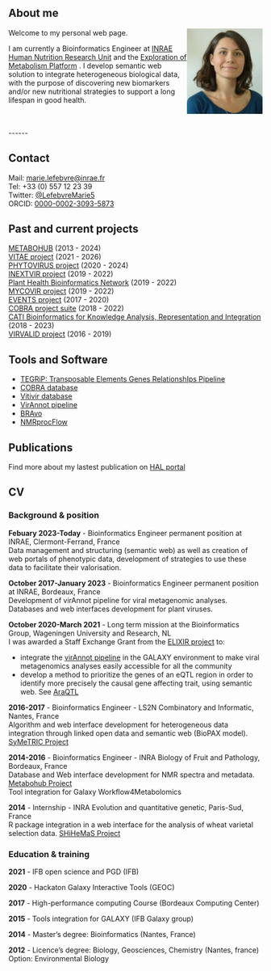 ## About me

<img align="right" src="static/profile.jpg">
Welcome to my personal web page.

I am currently a Bioinformatics Engineer at [INRAE Human Nutrition Research Unit](https://www6.clermont.inrae.fr/unh_eng/) and the [Exploration of Metabolism Platform](https://eng-pfem.isc.inrae.fr/) . I develop semantic web solution to integrate heterogeneous biological data, with the purpose of discovering new biomarkers and/or new nutritional strategies to support a long lifespan in good health.

<br/>
<br/>
------

## Contact

Mail: marie.lefebvre@inrae.fr<br/>
Tel: +33 (0) 557 12 23 39<br/>
Twitter: [@LefebvreMarie5](https://twitter.com/LefebvreMarie5)<br/>
ORCID: [0000-0002-3093-5873](https://orcid.org/0000-0002-3093-5873)


## Past and current projects

[METABOHUB](https://www.metabohub.fr/home.html) (2013 - 2024)<br />
[VITAE project](https://www.inrae.fr/actualites/cultiver-vigne-pesticides-lancement-du-projet-vitae) (2021 - 2026)<br />
[PHYTOVIRUS project](https://anr.fr/Projet-ANR-19-CE35-0008) (2020 - 2024)<br/>
[INEXTVIR project](https://inextvir.eu/) (2019 - 2022)<br/>
[Plant Health Bioinformatics Network](https://imgge.bg.ac.rs/en/?view=article&id=1951:plant-health-bioinformatics-network&catid=47) (2019 - 2022)<br/>
[MYCOVIR project](https://www.plan-deperissement-vigne.fr/recherches/programmes-de-recherche/mycovir) (2019 - 2022)<br/>
[EVENTS project](https://anr.fr/en/funded-projects-and-impact/funded-projects/project/funded/project/b2d9d3668f92a3b9fbbf7866072501ef-b09306aae1/?tx_anrprojects_funded%5Bcontroller%5D=Funded&cHash=6e05237591a9879d6f3378c3a44c0219) (2017 - 2020)<br/>
[COBRA project suite](https://anr.fr/en/funded-projects-and-impact/funded-projects/project/funded/project/b2d9d3668f92a3b9fbbf7866072501ef-4305539e82/?tx_anrprojects_funded%5Bcontroller%5D=Funded&cHash=0b7a8524a6d535ba8b36123b1f75a7cd) (2018 - 2022)<br/>
[CATI Bioinformatics for Knowledge Analysis, Representation and Integration](https://www.cesgo.org/catibaric/) (2018 - 2023)<br/>
[VIRVALID project](https://www.geves.fr/research-development/casdar-calls-for-projects/) (2016 - 2019)


## Tools and Software
* [TEGRiP: Transposable Elements Genes RelationshIps Pipeline](https://github.com/marieBvr/TEs_genes_relationship_pipeline)<br/>
* [COBRA database](https://github.com/marieBvr/COBRAsuite)<br/>
* [Vitivir database](https://github.com/edarnige/vitiVir)<br/>
* [VirAnnot pipeline](https://doi.org/10.1094/PBIOMES-07-19-0037-A)<br/>
* [BRAvo](https://github.com/pyBRAvo/pyBRAvo)<br/>
* [NMRprocFlow](https://www.nmrprocflow.org/)<br/>

## Publications
Find more about my lastest publication on [HAL portal](https://cv.archives-ouvertes.fr/marie-lefebvre)


## CV

### Background & position
**Febuary 2023-Today** - Bioinformatics Engineer permanent position at INRAE, Clermont-Ferrand, France<br/>
Data management and structuring (semantic web) as well as creation of web portals of phenotypic data, 
development of strategies to use these data to facilitate their valorisation.

**October 2017-January 2023** - Bioinformatics Engineer permanent position at INRAE, Bordeaux, France<br/>
Development of virAnnot pipeline for viral metagenomic analyses.
Databases and web interfaces development for plant viruses.


**October 2020-March 2021** - Long term mission at the Bioinformatics Group, Wageningen University and Research, NL<br/>
I was awarded a Staff Exchange Grant from the [ELIXIR project](https://elixir-europe.org/about-us/staff-exchange-programme) to:
 - integrate the [virAnnot pipeline](doi:10.1094/PBIOMES-07-19-0037-A) in the GALAXY environment to make viral metagenomics analyses easily accessible for all the community
 - develop a method to prioritize the genes of an eQTL region in order to identify more precisely the causal gene affecting trait, using semantic web. See [AraQTL](https://www.bioinformatics.nl/AraQTLld)


**2016-2017** - Bioinformatics Engineer - LS2N Combinatory and Informatic, Nantes, France<br/>
Algorithm and web interface development for heterogeneous data integration through linked open data and semantic web (BioPAX model). [SyMeTRIC Project](http://symetric.univ-nantes.fr/doku.php)


**2014-2016** - Bioinformatics Engineer - INRA Biology of Fruit and Pathology, Bordeaux, France<br/>
Database and Web interface development for NMR spectra and metadata. [Metabohub Project](https://www.metabohub.fr/home.html)<br/>
Tool integration for Galaxy Workflow4Metabolomics


**2014** - Internship - INRA Evolution and quantitative genetic, Paris-Sud, France<br/>
R package integration in a web interface for the analysis of wheat varietal selection data. [SHiHeMaS Project](https://sourcesup.renater.fr/projects/shinemas/)


### Education & training
**2021** - IFB open science and PGD (IFB)

**2020** - Hackaton Galaxy Interactive Tools (GEOC)

**2017** - High-performance computing Course (Bordeaux Computing Center)

**2015** - Tools integration for GALAXY (IFB Galaxy group)

**2014** - Master’s degree: Bioinformatics (Nantes, France)

**2012** - Licence’s degree: Biology, Geosciences, Chemistry (Nantes, france) Option: Environmental Biology


